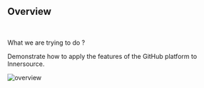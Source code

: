 ## Overview

<br>

What we are trying to do ?

Demonstrate how to apply the features of the GitHub platform to Innersource.

![overview](/images/process.png)
